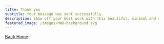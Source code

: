 ```yaml
---
title: Thank you
subtitle: Your message was sent successfully.
description: Show off your best work with this beautiful, minimal and customizable portfolio theme.
featured_image: /images/MWD-background.svg
---
```


[Back Home](/)